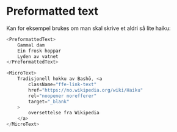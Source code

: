 # Preformatted text

Kan for eksempel brukes om man skal skrive et aldri så lite haiku:

```js
<PreformattedText>
    Gammal dam
    Ein frosk hoppar
    Lyden av vatnet
</PreformattedText>

<MicroText>
    Tradisjonell hokku av Bashō, <a
        className="ffe-link-text"
        href="https://no.wikipedia.org/wiki/Haiku"
        rel="noopener norefferer"
        target="_blank"
    >
        oversettelse fra Wikipedia
    </a>
</MicroText>
```
